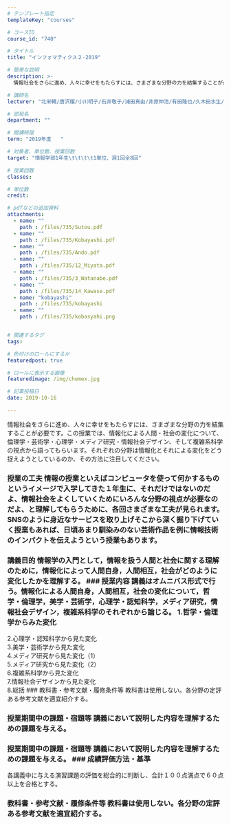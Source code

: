 ```yaml
---
# テンプレート指定
templateKey: "courses"

# コースID
course_id: "740"

# タイトル
title: "インフォマティクス２-2019"

# 簡単な説明
description: >-
  情報社会をさらに進め、人々に幸せをもたらすには、さまざまな分野の力を結集することが必要です。この授業では、情報化による人間・社会の変化について、倫理学・芸術学・心理学・メディア研究・情報社会デザイン、...

# 講師名
lecturer: "北栄輔/唐沢穰/小川明子/石井敬子/浦田真由/井原伸浩/有田隆也/久木田水生/中村登志哉/秋庭史典/戸田山和久/安田孝美/山本竜大"

# 部局名
department: ""

# 開講時限
term: "2019年度	"

# 対象者、単位数、授業回数
target: "情報学部1年生\t\t\t\t1単位、週1回全8回"

# 授業回数
classes: 

# 単位数
credit: 

# pdfなどの追加資料
attachments: 
  - name: "" 
    path : /files/735/Sutou.pdf
  - name: "" 
    path : /files/735/Kobayashi.pdf
  - name: "" 
    path : /files/735/Ando.pdf
  - name: "" 
    path : /files/735/12_Miyata.pdf
  - name: "" 
    path : /files/735/3_Watanabe.pdf
  - name: "" 
    path : /files/735/14_Kawase.pdf
  - name: "kobayashi" 
    path : /files/735/kobayashi
  - name: "" 
    path : /files/735/kobasyahi.png


# 関連するタグ
tags:

# 色付けのロールにするか
featuredpost: true

# ロールに表示する画像
featuredimage: /img/chemex.jpg

# 記事投稿日
date: 2019-10-16

---
```

情報社会をさらに進め、人々に幸せをもたらすには、さまざまな分野の力を結集することが必要です。この授業では、情報化による人間・社会の変化について、倫理学・芸術学・心理学・メディア研究・情報社会デザイン、そして複雑系科学の視点から語ってもらいます。それぞれの分野は情報化とそれによる変化をどう捉えようとしているのか、その方法に注目してください。
 ### 授業の工夫 情報の授業といえばコンピュータを使って何かするものというイメージで入学してきた１年生に、それだけではないのだよ、情報社会をよくしていくためにいろんな分野の視点が必要なのだよ、と理解してもらうために、各回さまざまな工夫が見られます。SNSのように身近なサービスを取り上げそこから深く掘り下げていく授業もあれば、日頃あまり馴染みのない芸術作品を例に情報技術のインパクトを伝えようという授業もあります。

 ### 講義目的 情報学の入門として，情報を扱う人間と社会に関する理解のために，情報化によって人間自身，人間相互，社会がどのように変化したかを理解する。 ### 授業内容 講義はオムニバス形式で行う。情報化による人間自身，人間相互，社会の変化について，哲学・倫理学，美学・芸術学，心理学・認知科学，メディア研究，情報社会デザイン，複雑系科学のそれぞれから論じる。 1.哲学・倫理学からみた変化  
2.心理学・認知科学から見た変化  
3.美学・芸術学から見た変化  
4.メディア研究から見た変化（1）  
5.メディア研究から見た変化（2）  
6.複雑系科学から見た変化  
7.情報社会デザインから見た変化  
8.総括 ### 教科書・参考文献・履修条件等 教科書は使用しない。各分野の定評ある参考文献を適宜紹介する。


 ### 授業期間中の課題・宿題等 講義において説明した内容を理解するための課題を与える。
 ### 授業期間中の課題・宿題等 講義において説明した内容を理解するための課題を与える。 ### 成績評価方法・基準  
各講義中に与える演習課題の評価を総合的に判断し、合計１００点満点で６０点以上を合格とする。
 ### 教科書・参考文献・履修条件等 教科書は使用しない。各分野の定評ある参考文献を適宜紹介する。